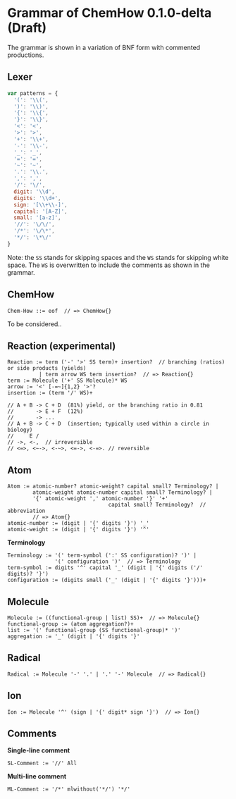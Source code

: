 # Grammar of ChemHow 0.1.0-delta (Draft)
The grammar is shown in a variation of BNF form with commented productions.

## Lexer
```js
var patterns = {
  '(': '\\(',
  ')': '\\)',
  '{': '\\{',
  '}': '\\}',
  '<': '<',
  '>': '>',
  '+': '\\+',
  '-': '\\-',
  '_': '_',
  '=': '=',
  '~': '~',
  '.': '\\.',
  ',': ',',
  '/': '\/',
  digit: '\\d',
  digits: '\\d+',
  sign: '[\\+\\-]',
  capital: '[A-Z]',
  small: '[a-z]',
  '//': '\/\/',
  '/*': '\/\*',
  '*/': '\*\/'
}
```
Note: the `SS` stands for skipping spaces and the `WS` stands for
skipping white space. The `WS` is overwritten to include the comments 
as shown in the grammar.


## ChemHow
```vbnf
Chem-How ::= eof  // => ChemHow{}
```
To be considered..


## Reaction (experimental)
```vbnf
Reaction := term ('-' '>' SS term)+ insertion?  // branching (ratios) or side products (yields)
          | term arrow WS term insertion?  // => Reaction{}
term := Molecule ('+' SS Molecule)* WS
arrow := '<' [-=~]{1,2} '>'?
insertion := (term '/' WS)+

// A + B -> C + D  (81%) yield, or the branching ratio in 0.81
//       -> E + F  (12%)
//       -> ...
// A + B -> C + D  (insertion; typically used within a circle in biology)
//     E /
// ->, <-,  // irreversible 
// <=>, <~->, <-~>, <=->, <-=>. // reversible
```

## Atom
```vbnf
Atom := atomic-number? atomic-weight? capital small? Terminology? |
        atomic-weight atomic-number capital small? Terminology? |
        '{' atomic-weight ',' atomic-number '}' '+'
                                capital small? Terminology?  // abbreviation
        // => Atom{}
atomic-number := (digit | '{' digits '}') '_'
atomic-weight := (digit | '{' digits '}') '^'
```
**Terminology**
```vbnf
Terminology := '(' term-symbol (':' SS configuration)? ')' |
               '(' configuration ')'  // => Terminology
term-symbol := digits '^' capital '_' (digit | '{' digits ('/' digits)? '}')
configuration := (digits small ('_' (digit | '{' digits '}')))+
```

## Molecule
```vbnf
Molecule := ((functional-group | list) SS)+  // => Molecule{}
functional-group := (atom aggregation?)+
list := '(' functional-group (SS functional-group)* ')'
aggregation := '_' (digit | '{' digits '}'
```

## Radical
```vbnf
Radical := Molecule '-' '.' | '.' '-' Molecule  // => Radical{}
```

## Ion
```vbnf
Ion := Molecule '^' (sign | '{' digit* sign '}')  // => Ion{}
```

## Comments
**Single-line comment**
```vbnf
SL-Comment := '//' All
```

**Multi-line comment**
```vbnf
ML-Comment := '/*' mlwithout('*/') '*/'
```
